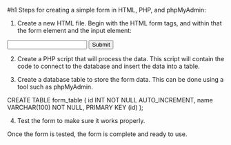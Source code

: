 #h1 Steps for creating a simple form in HTML, PHP, and phpMyAdmin:

1. Create a new HTML file. Begin with the HTML form tags, and within that the form element and the input element:

<form action="yourscript.php" method="post">
    <input type="text" name="name" />
    <input type="submit" name="submit" value="Submit" />
</form>

2. Create a PHP script that will process the data. This script will contain the code to connect to the database and insert the data into a table.

<?php
if ($_POST['submit']) {
    $name = $_POST['name'];
    $db = mysqli_connect("localhost", "username", "password", "my_db");
    $sql = "INSERT INTO form_table (name) VALUES ('$name');";
    mysqli_query($db,$sql);
    mysqli_close($db);
}
?>

3. Create a database table to store the form data. This can be done using a tool such as phpMyAdmin. 

CREATE TABLE form_table (
    id INT NOT NULL AUTO_INCREMENT,
    name VARCHAR(100) NOT NULL,
    PRIMARY KEY (id)
);

4. Test the form to make sure it works properly.

Once the form is tested, the form is complete and ready to use.
